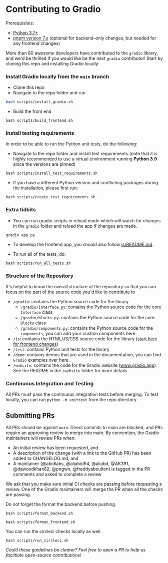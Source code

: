 # Contributing to Gradio

Prerequisites:

- [Python 3.7+](https://www.python.org/downloads/)
- [pnpm version 7.x](https://pnpm.io/7.x/installation) (optional for backend-only changes, but needed for any frontend changes)

More than 80 awesome developers have contributed to the `gradio` library, and we'd be thrilled if you would like be the next `gradio` contributor! Start by cloning this repo and installing Gradio locally:

### Install Gradio locally from the `main` branch

- Clone this repo
- Navigate to the repo folder and run

```bash
bash scripts/install_gradio.sh
```

- Build the front end

```
bash scripts/build_frontend.sh
```

### Install testing requirements

In order to be able to run the Python unit tests, do the following:

- Navigate to the repo folder and install test requirements (note that it is highly recommended to use a virtual environment running **Python 3.9** since the versions are pinned)

```
bash scripts/install_test_requirements.sh
```

- If you have a different Python version and conflicting packages during the installation, please first run:

```
bash scripts/create_test_requirements.sh
```

### Extra tidbits

- You can run gradio scripts in reload mode which will watch for changes in the `gradio` folder and reload the app if changes are made.

```
gradio app.py
```

- To develop the frontend app, you should also follow [js/README.md](js/README.md).

- To run all of the tests, do:

```
bash scripts/run_all_tests.sh
```

### Structure of the Repository

It's helpful to know the overall structure of the repository so that you can focus on the part of the source code you'd like to contribute to

- `/gradio`: contains the Python source code for the library
  - `/gradio/interface.py`: contains the Python source code for the core `Interface` class
  - `/gradio/blocks.py`: contains the Python source code for the core `Blocks` class
  - `/gradio/components.py`: contains the Python source code for the `components`, you can add your custom components here.
- `/js`: contains the HTML/JS/CSS source code for the library ([start here for frontend changes](/ui/README.md))
- `/test`: contains Python unit tests for the library
- `/demo`: contains demos that are used in the documentation, you can find `Gradio` examples over here.
- `/website`: contains the code for the Gradio website (www.gradio.app). See the README in the `/website` folder for more details

### Continuous Integration and Testing

All PRs must pass the continuous integration tests before merging. To test locally, you can run `python -m unittest` from the repo directory.

## Submitting PRs

All PRs should be against `main`. Direct commits to main are blocked, and PRs require an approving review to merge into main. By convention, the Gradio maintainers will review PRs when:

- An initial review has been requested, and
- A description of the change (with a link to the GitHub PR) has been added to CHANGELOG.md, and
- A maintainer (@abidlabs, @aliabid94, @aliabd, @AK391, @dawoodkhan82, @pngwn, @freddyaboulton) is tagged in the PR comments and asked to complete a review

We ask that you make sure initial CI checks are passing before requesting a review. One of the Gradio maintainers will merge the PR when all the checks are passing.

Do not forget the format the backend before pushing.

```
bash scripts/format_backend.sh
```

```
bash scripts/format_frontend.sh
```

You can run the circleci checks locally as well.

```
bash scripts/run_circleci.sh
```

_Could these guidelines be clearer? Feel free to open a PR to help us faciltiate open-source contributions!_
